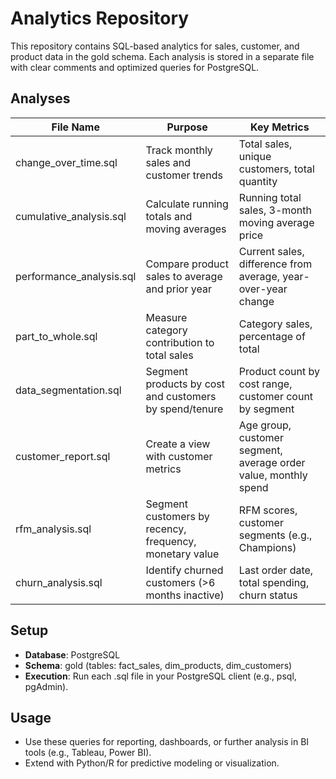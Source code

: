 # Analytics Repository

This repository contains SQL-based analytics for sales, customer, and product data in the gold schema. Each analysis is stored in a separate file with clear comments and optimized queries for PostgreSQL.

## Analyses

| File Name | Purpose | Key Metrics |
| --- | --- | --- |
| change_over_time.sql | Track monthly sales and customer trends | Total sales, unique customers, total quantity |
| cumulative_analysis.sql | Calculate running totals and moving averages | Running total sales, 3-month moving average price |
| performance_analysis.sql | Compare product sales to average and prior year | Current sales, difference from average, year-over-year change |
| part_to_whole.sql | Measure category contribution to total sales | Category sales, percentage of total |
| data_segmentation.sql | Segment products by cost and customers by spend/tenure | Product count by cost range, customer count by segment |
| customer_report.sql | Create a view with customer metrics | Age group, customer segment, average order value, monthly spend |
| rfm_analysis.sql | Segment customers by recency, frequency, monetary value | RFM scores, customer segments (e.g., Champions) |
| churn_analysis.sql | Identify churned customers (>6 months inactive) | Last order date, total spending, churn status |

## Setup

- **Database**: PostgreSQL
- **Schema**: gold (tables: fact_sales, dim_products, dim_customers)
- **Execution**: Run each .sql file in your PostgreSQL client (e.g., psql, pgAdmin).

## Usage

- Use these queries for reporting, dashboards, or further analysis in BI tools (e.g., Tableau, Power BI).
- Extend with Python/R for predictive modeling or visualization.
